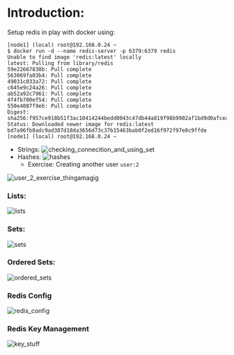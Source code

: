 # Introduction:
Setup redis in play with docker using:

```
[node1] (local) root@192.168.0.24 ~
$ docker run -d --name redis-server -p 6379:6379 redis
Unable to find image 'redis:latest' locally
latest: Pulling from library/redis
59e22667830b: Pull complete 
563069fa03b4: Pull complete 
49031c033a72: Pull complete 
c645e9c24a26: Pull complete 
ab52a92c7961: Pull complete 
4f4fb700ef54: Pull complete 
550e4087f9e6: Pull complete 
Digest: sha256:f957ce918b51f3ac10414244bedd0043c47db44a819f98b9902af1bd9d0afcea
Status: Downloaded newer image for redis:latest
bd7a96fb8adc9ad387d18da3656d73c37b15463bab0f2ed16f972f97e8c9ffde
[node1] (local) root@192.168.0.24 ~
```

- Strings:
![checking_connecition_and_using_set](assets/checking_connecition_and_using_set.png)
- Hashes:
![hashes](assets/hashes.png)
    - Exercise: Creating another user `user:2`

![user_2_exercise_thingamagig](assets/user_2_exercise_thingamagig.png)

### Lists:

![lists](assets/lists.png)

### Sets:

![sets](assets/sets.png)

### Ordered Sets:

![ordered_sets](assets/ordered_sets.png)

### Redis Config
![redis_config](assets/redis_config.png)

### Redis Key Management

![key_stuff](assets/key_stuff.png)

